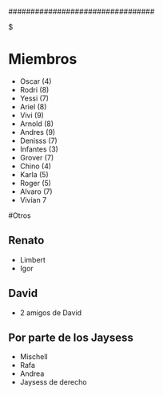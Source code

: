 
#################################







$$$$$$$$$$$$$$$$$
# Miembros

* Oscar (4)
* Rodri (8)
* Yessi (7)
* Ariel (8)
* Vivi (9)
* Arnold (8)
* Andres (9) 
* Denisss (7)
* Infantes (3)
* Grover (7)
* Chino (4)
* Karla (5)
* Roger (5)
* Alvaro (7)
* Vivian 7

#Otros

## Renato

* Limbert 
* Igor

## David

* 2 amigos de David


## Por parte de los Jaysess

* Mischell
* Rafa
* Andrea
* Jaysess de derecho